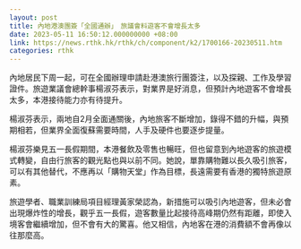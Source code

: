 ```yaml
---
layout: post
title: 內地港澳團簽「全國通辦」　旅議會料遊客不會增長太多
date: 2023-05-11 16:50:12.000000000 +08:00
link: https://news.rthk.hk/rthk/ch/component/k2/1700166-20230511.htm
categories: rthk
---
```


內地居民下周一起，可在全國辦理申請赴港澳旅行團簽注，以及探親、工作及學習證件。旅遊業議會總幹事楊淑芬表示，對業界是好消息，但預計內地遊客不會增長太多，本港接待能力亦有待提升。

楊淑芬表示，兩地自2月全面通關後，內地旅客不斷增加，錄得不錯的升幅，與預期相若，但業界全面復蘇需要時間，人手及硬件也要逐步提量。

楊淑芬樂見五一長假期間，本港餐飲及零售也暢旺，但也留意到內地遊客的旅遊模式轉變，自由行旅客的觀光點也與以前不同。她說，單靠購物難以長久吸引旅客，可以有其他替代，不應再以「購物天堂」作為目標，長遠需要有香港的獨特旅遊原素。

旅遊學者、職業訓練局項目經理黃家榮認為，新措施可以吸引內地遊客，但未必會出現爆炸性的增長，觀乎五一長假，遊客數量比起接待高峰期仍然有距離，即使入境客會繼續增加，但不會有大的驚喜。他又相信，內地客在港的消費額不會再像以往那麼高。

